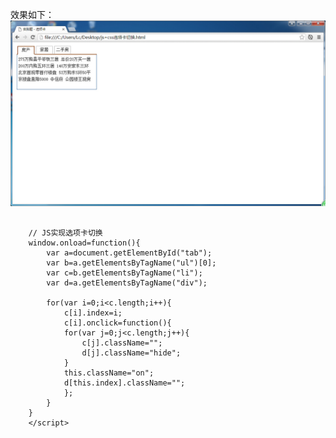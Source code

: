 效果如下：
![](https://github.com/lc-dmx/js/blob/master/js%2Bcss%E9%80%89%E9%A1%B9%E5%8D%A1%E5%88%87%E6%8D%A2/1.jpg)
```<script type="text/javascript">
         
    // JS实现选项卡切换
    window.onload=function(){ 
        var a=document.getElementById("tab");
        var b=a.getElementsByTagName("ul")[0];
        var c=b.getElementsByTagName("li");
        var d=a.getElementsByTagName("div");
        
        for(var i=0;i<c.length;i++){
            c[i].index=i;
            c[i].onclick=function(){
            for(var j=0;j<c.length;j++){
                c[j].className="";
                d[j].className="hide";
            }
            this.className="on";
            d[this.index].className="";
            };
        }
    }
    </script>
